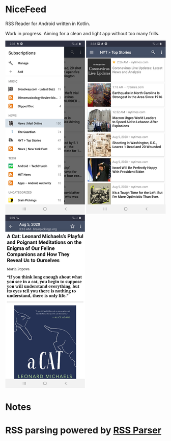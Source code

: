 # NiceFeed
RSS Reader for Android written in Kotlin.

Work in progress. Aiming for a clean and light app without too many frills.

<img width="250" src="Screenshot_20200810-023234_NiceFeed.jpg"> <img width="250" src="Screenshot_20200810-023326_NiceFeed.jpg"> <img width="250" src="Screenshot_20200810-023921_NiceFeed.jpg">

<h1>Notes<h1>
RSS parsing powered by <a href="https://github.com/joshuatopia/NiceFeed/blob/master/Screenshot_20200810-023921_NiceFeed.jpg">RSS Parser</a>
